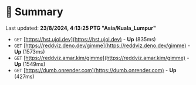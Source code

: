 # 📖 Summary
Last updated: **23/8/2024, 4:13:25 PTG "Asia/Kuala_Lumpur"**

- `GET` [https://hst.ujol.dev](https://hst.ujol.dev) - **Up** (835ms)
- `GET` [https://reddviz.deno.dev/gimme](https://reddviz.deno.dev/gimme) - **Up** (1573ms)
- `GET` [https://reddviz.amar.kim/gimme](https://reddviz.amar.kim/gimme) - **Up** (1549ms)
- `GET` [https://dumb.onrender.com](https://dumb.onrender.com) - **Up** (427ms)

